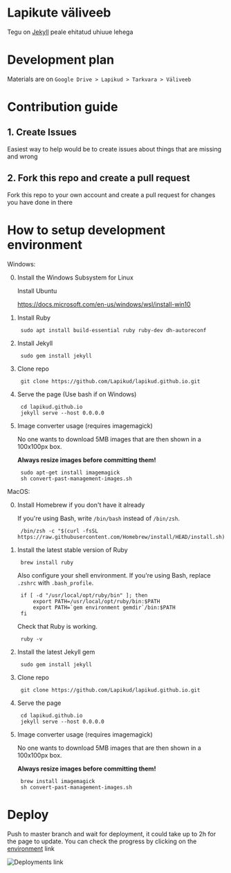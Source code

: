 # Lapikute väliveeb

Tegu on [Jekyll](https://jekyllrb.com/) peale ehitatud uhiuue lehega

# Development plan

Materials are on `Google Drive > Lapikud > Tarkvara > Väliveeb`

# Contribution guide

## 1. Create Issues

Easiest way to help would be to create issues about things that are missing and wrong

## 2. Fork this repo and create a pull request

Fork this repo to your own account and create a pull request for changes you have done in there

# How to setup development environment

Windows:

0. Install the Windows Subsystem for Linux

    Install Ubuntu

    https://docs.microsoft.com/en-us/windows/wsl/install-win10

1. Install Ruby

        sudo apt install build-essential ruby ruby-dev dh-autoreconf

2. Install Jekyll

        sudo gem install jekyll

3. Clone repo

        git clone https://github.com/Lapikud/lapikud.github.io.git

4. Serve the page (Use bash if on Windows)

        cd lapikud.github.io
        jekyll serve --host 0.0.0.0

5. Image converter usage (requires imagemagick)

    No one wants to download 5MB images that are then shown in a 100x100px box.

    **Always resize images before committing them!**

        sudo apt-get install imagemagick
        sh convert-past-management-images.sh

MacOS:

0. Install Homebrew if you don't have it already

    If you're using Bash, write `/bin/bash` instead of `/bin/zsh`.

        /bin/zsh -c "$(curl -fsSL https://raw.githubusercontent.com/Homebrew/install/HEAD/install.sh)"

1. Install the latest stable version of Ruby

        brew install ruby

    Also configure your shell environment.
    If you're using Bash, replace `.zshrc` with `.bash_profile`.
    
        if [ -d "/usr/local/opt/ruby/bin" ]; then
            export PATH=/usr/local/opt/ruby/bin:$PATH
            export PATH=`gem environment gemdir`/bin:$PATH
        fi

    Check that Ruby is working.

        ruby -v

2. Install the latest Jekyll gem

        sudo gem install jekyll

3. Clone repo

        git clone https://github.com/Lapikud/lapikud.github.io.git

4. Serve the page

        cd lapikud.github.io
        jekyll serve --host 0.0.0.0

5. Image converter usage (requires imagemagick)

    No one wants to download 5MB images that are then shown in a 100x100px box.
    
    **Always resize images before committing them!**
    
        brew install imagemagick
        sh convert-past-management-images.sh

# Deploy

Push to master branch and wait for deployment, it could take up to 2h for the page to update.
You can check the progress by clicking on the [environment](https://github.com/Lapikud/lapikud.github.io/deployments) link

![Deployments link](https://i.imgur.com/26jnh6k.png)
